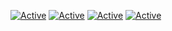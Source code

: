 [![Active](https://img.shields.io/badge/Programming%20Experience-7%20Years-blue)](https://www.github.com/ZelliDev)
[![Active](https://img.shields.io/badge/Langages-C%23%20%2F%20Q%23%20%2F%20Vb.Net-blue)](https://www.github.com/ZelliDev)
[![Active](https://img.shields.io/badge/Discord-Prof%20Zelly%5BLeader%20Overdrive%5D%236666-blue)](https://www.github.com/ZelliDev)
[![Active](https://img.shields.io/badge/C%23%20Skill-%E2%98%85%E2%98%85%E2%98%85%E2%98%85%E2%98%85%20(100)-green)](https://www.github.com/ZelliDev)

